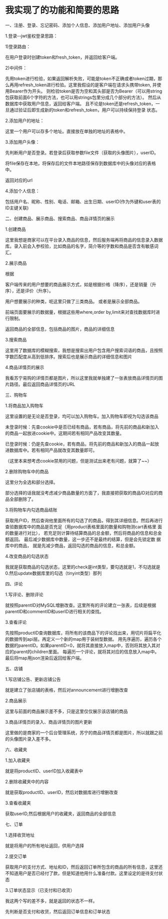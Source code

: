 # 我实现了的功能和简要的思路

一、注册、登录、忘记密码、添加个人信息、添加用户地址、添加用户头像

1.登录--jwt鉴权登录思路：

1)登录路由：

在用户登录时创建token和fresh_token，并返回给客户端。

2)中间件：

先用token进行检验，如果返回解析失败，可能是token不正确或者token过期，那么再用refresh_token进行检验。这里我假设的是客户端在请求头携带token,
并使用Bearer作为开头。 则检验token是否为空和其头部是否为Bearer（可以用string包获取前面6个字符的方法，也可以用strings包里分成几个部分的方法）。
然后从数据库中获取用户信息，返回给客户端。 且不论是token还是refresh_token，一旦通过验证后即生成新的token和refresh_token，用户可以持续保持登录
状态。

2.添加用户的地址：

这里一个用户可以存多个地址。直接放在单独的地址的表格中。

3.添加用户头像：

先判断用户是否登录。若登录后获取参数file文件（获取的头像图片），userID。

将file保存在本地，将保存后的文件本地路径保存到数据库中的头像对应的表格中。

返回对应的url

4.添加个人信息：

包括用户名、昵称、性别、电话、邮箱、出生日期、userID(作为外键和user表的ID主键关联)

二、创建商品、展示商品、搜索商品、商品详情页的展示

1.创建商品

这里我想是商家可以在平台录入商品的信息，然后服务端再将商品的信息录入数据库。录入前会入参校验，比如商品的名字，简介等的字数和商品是否含有敏感词汇。

2.展示商品

根据

客户端传来的用户想要的商品展示方式，如是根据价格（降序），还是销量（升序），还是评价（升序）。

用户想要展示的种类，呃这里只做了三类商品。 或者是展示全部商品。

前端页面要展示的数据量，根据这些用where,order by,limit来对查找数据库时进行限制。

返回商品的全部信息，包括商品的图片，商品的详细信息

3.搜索商品

这里用了数据库的模糊搜索，我想是搜索出用户包含用户搜索词语的商品，且按照字数匹配度从高到低排序。搜索后也是展示商品的详细信息和图片

4.商品详情页的展示

我看苏宁易购的详情页都是图片，所以这里我就单独建了一张表放商品详情页的图片路径。最后返回商品详情页的URL

三、购物车

1.将商品加入购物车

这里设置的是无论是否登录，均可以加入购物车。加入购物车即视为勾选该商品

未登录时候：先查cookie中是否已经有商品，若有商品，将先前的商品和新加入的商品一起放进cookie中。这期间若有相同产品改变其数量。

已登录时候：仍是先查cookie，若有商品，将先前的商品和新加入的商品一起放进数据库中。若有相同产品就改变其数量即可。

（这里本来想考虑cookie禁用的问题，但是测试出来老有问题，就算了~~）

2.删除购物车中的商品

这里分为全选和部分选择。

部分选择的话我就没考虑减少商品数量的方面了，我直接把获取的商品ID对应的商品全部删除了。

3.将购物车内勾选商品结账

获取用户ID，然后查询他里面所有的勾选了的商品，得到其详细信息。然后再进行查验数据库中的商品是否充足（用product表格里面的数量和购物测cart表格里
面的数量进行对比）， 若充足则计算待结算商品的总金额，然后将商品的信息和总金额返回。 最后减少数据库中数量，这一步还不是最终的结算，但是会先锁定数
据库中的商品， 就是先减少商品，返回勾选的商品的信息，和总金额。

4.改变商品的勾选状态

我就是获取商品的勾选状态，这里的check是int类型，要勾选就是1，不勾选就是0.然后update数据库里的勾选（tinyint类型）那列

四、评论

1.写评论、删除评论

就按照parentID对MySQL增删改查。这里所有的评论建立一张表，后续是根据parentID和commentID和userID进行相关的查找。

3.查看评论

先按照productID查询数据库，将所有的该商品下的评论找出来，用切片将扁平化的数据传到api层。再定义一个新的map用于装树型数据。
用先序遍历，遍历各个数据的parentID。如果parentID=0，就将其直接放入map中，否则将其放入其对应的parent的children里面。
每遍历一个评论，就将其对应的信息放入map中。最后将map用json渲染后返回给客户端。

五、店铺

1.写店铺公告、更新店铺公告

就是建立了张店铺的表格，然后对announcement进行增删改查

2.商品展示

这里与前面的商品展示差不多，只是这里仅仅展示该店铺的商品

3.商品详情页的录入、商品详情页的图片更新

这里做的是商家的一个后台管理系统，苏宁的商品详情页都是图片，所以就跟之前的头像图片录入差不多。

六、收藏夹

1.加入收藏夹

就是将productID、userID加入收藏表中

2.删除收藏夹中的内容

就是获取productID、userID，然后对数据库进行增删改查

3.查看收藏夹

获取userID,然后根据用户的收藏夹，返回商品的全部信息

七、订单

1.选择收货地址

就是将用户的所有地址返回，供用户选择

2.提交订单

获取用户的支付方式、地址和ID，然后返回订单所包含的商品的所有信息，这里还不知道用户是否已经付了款，但是知道他用什么准备付款。这里设定的是待支付状态

3.订单状态显示（已支付和已收货）

我这两个写的差不多，就是返回的状态不一样。

先判断是否支付和收货，然后返回订单信息和订单状态